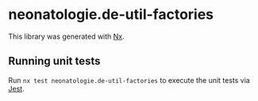 # neonatologie.de-util-factories

This library was generated with [Nx](https://nx.dev).

## Running unit tests

Run `nx test neonatologie.de-util-factories` to execute the unit tests via [Jest](https://jestjs.io).
